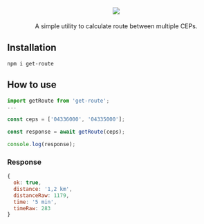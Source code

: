 <h1 align="center"><img src="https://user-images.githubusercontent.com/76014502/213812867-d5169761-aaa0-4105-8fe9-a171ba5bf4c3.png"/></h1>

<div align="center">A simple utility to calculate route between multiple CEPs.</div>

## Installation

    npm i get-route

## How to use
````javascript
import getRoute from 'get-route';
...

const ceps = ['04336000', '04335000'];

const response = await getRoute(ceps);

console.log(response);


````
### Response 
````javascript
{
  ok: true,
  distance: '1,2 km',
  distanceRaw: 1179,
  time: '5 min',
  timeRaw: 283
}
````
